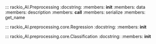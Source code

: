 ::: rackio_AI.Preprocessing
    :docstring:
    :members: __init__
    :members: data
    :members: description
    :members: __call__
    :members: serialize
    :members: get_name

::: rackio_AI.preprocessing.core.Regression
    :docstring:
    :members: __init__
    
::: rackio_AI.preprocessing.core.Classification
    :docstring:
    :members: __init__